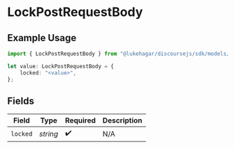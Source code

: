 # LockPostRequestBody

## Example Usage

```typescript
import { LockPostRequestBody } from "@lukehagar/discoursejs/sdk/models/operations";

let value: LockPostRequestBody = {
    locked: "<value>",
};
```

## Fields

| Field              | Type               | Required           | Description        |
| ------------------ | ------------------ | ------------------ | ------------------ |
| `locked`           | *string*           | :heavy_check_mark: | N/A                |